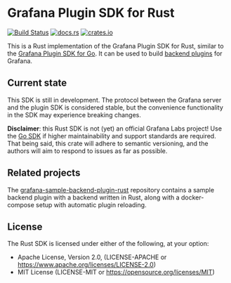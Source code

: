 # Grafana Plugin SDK for Rust

[![Build Status](https://github.com/sd2k/grafana-plugin-sdk-rust/actions/workflows/rust.yml/badge.svg)](https://github.com/sd2k/grafana-plugin-sdk-rust/actions/workflows/rust.yml)
[![docs.rs](https://docs.rs/grafana-plugin-sdk-rust/badge.svg)](https://docs.rs/grafana-plugin-sdk-rust)
[![crates.io](https://img.shields.io/crates/v/grafana-plugin-sdk-rust.svg)](https://crates.io/crates/grafana-plugin-sdk-rust)

This is a Rust implementation of the Grafana Plugin SDK for Rust, similar to the [Grafana Plugin SDK for Go][go]. It can be used to build [backend plugins][] for Grafana.

## Current state

This SDK is still in development. The protocol between the Grafana server and the plugin SDK is considered stable, but the convenience functionality in the SDK may experience breaking changes.

**Disclaimer**: this Rust SDK is not (yet) an official Grafana Labs project! Use the [Go SDK][go] if higher maintainability and support standards are required. That being said, this crate will adhere to semantic versioning, and the authors will aim to respond to issues as far as possible.

## Related projects

The [grafana-sample-backend-plugin-rust][sample-plugin] repository contains a sample backend plugin with a backend written in Rust, along with a docker-compose setup with automatic plugin reloading.

## License

The Rust SDK is licensed under either of the following, at your option:

- Apache License, Version 2.0, (LICENSE-APACHE or https://www.apache.org/licenses/LICENSE-2.0)
- MIT License (LICENSE-MIT or https://opensource.org/licenses/MIT)

[backend plugins]: https://grafana.com/docs/grafana/latest/developers/plugins/backend/
[go]: https://pkg.go.dev/github.com/grafana/grafana-plugin-sdk-go
[grafana-rs-datasource]: https://github.com/toddtreece/grafana-rs-datasource
[sample-plugin]: https://github.com/sd2k/grafana-sample-backend-plugin-rust/

